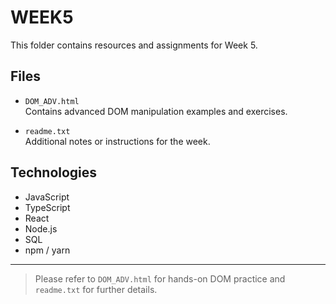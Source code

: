 # WEEK5

This folder contains resources and assignments for Week 5.

## Files

- `DOM_ADV.html`  
  Contains advanced DOM manipulation examples and exercises.

- `readme.txt`  
  Additional notes or instructions for the week.

## Technologies

- JavaScript
- TypeScript
- React
- Node.js
- SQL
- npm / yarn

---

> Please refer to `DOM_ADV.html` for hands-on DOM practice and `readme.txt` for further details.
